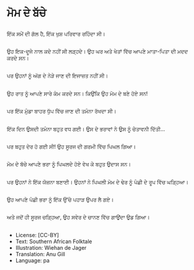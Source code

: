 # ਮੋਮ ਦੇ ਬੱਚੇ

##
ਇੱਕ ਸਮੇਂ ਦੀ ਗੱਲ ਹੈ, ਇੱਕ ਖੁਸ਼ ਪਰਿਵਾਰ ਰਹਿੰਦਾ ਸੀ।

##
ਉਹ ਇਕ-ਦੂਜੇ ਨਾਲ ਕਦੇ ਨਹੀਂ ਸੀ ਲੜ੍ਹਦੇ। ਉਹ ਘਰ ਅਤੇ ਖੇਤਾਂ ਵਿੱਚ ਆਪਣੇ ਮਾਤਾ-ਪਿਤਾ ਦੀ ਮਦਦ ਕਰਦੇ ਸਨ।

##
ਪਰ ਉਹਨਾਂ ਨੂੰ ਅੱਗ ਦੇ ਨੇੜੇ ਜਾਣ ਦੀ ਇਜਾਜ਼ਤ ਨਹੀਂ ਸੀ।

##
ਉਹ ਰਾਤ ਨੂੰ ਆਪਣੇ ਸਾਰੇ ਕੰਮ ਕਰਦੇ ਸਨ। ਕਿਉਂਕਿ ਉਹ ਮੋਮ ਦੇ ਬਣੇ ਹੋਏ ਸਨ!

##
ਪਰ ਇੱਕ ਮੁੰਡਾ ਬਾਹਰ ਧੁੱਪ ਵਿੱਚ ਜਾਣ ਦੀ ਤਮੰਨਾ ਰੱਖਦਾ ਸੀ।

##
ਇੱਕ ਦਿਨ ਉਸਦੀ ਤਮੰਨਾ ਬਹੁਤ ਵਧ ਗਈ। ਉਸ ਦੇ ਭਰਾਵਾਂ ਨੇ ਉਸ ਨੂੰ ਚੇਤਾਵਨੀ ਦਿੱਤੀ...

##
ਪਰ ਬਹੁਤ ਦੇਰ ਹੋ ਗਈ ਸੀ! ਉਹ ਸੂਰਜ ਦੀ ਗਰਮੀ ਵਿੱਚ ਪਿਘਲ ਗਿਆ।

##
ਮੋਮ ਦੇ ਬੱਚੇ ਆਪਣੇ ਭਰਾ ਨੂੰ ਪਿਘਲਦੇ ਹੋਏ ਵੇਖ ਕੇ ਬਹੁਤ ਉਦਾਸ ਸਨ।

##
ਪਰ ਉਹਨਾਂ ਨੇ ਇੱਕ ਯੋਜ਼ਨਾ ਬਣਾਈ। ਉਹਨਾਂ ਨੇ ਪਿਘਲੀ ਮੋਮ ਦੇ ਢੇਰ ਨੂੰ ਪੰਛੀ ਦੇ ਰੂਪ ਵਿੱਚ ਘੜ੍ਹਿਆ।

##
ਉਹ ਆਪਣੇ ਪੰਛੀ ਭਰਾ ਨੂੰ ਇੱਕ ਉੱਚੇ ਪਹਾੜ ਉਪਰ ਲੈ ਗਏ।

##
ਅਤੇ  ਜਦੋਂ ਹੀ ਸੂਰਜ ਚੜ੍ਹਿਆ, ਉਹ ਸਵੇਰ ਦੇ ਚਾਨਣ ਵਿੱਚ ਗਾਉਂਦਾ ਉਡ ਗਿਆ।

##
* License: [CC-BY]
* Text: Southern African Folktale
* Illustration: Wiehan de Jager
* Translation: Anu Gill
* Language: pa
